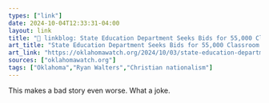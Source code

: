 ```yaml
---
types: ["link"]
date: 2024-10-04T12:33:31-04:00
layout: link
title: "🔗 linkblog: State Education Department Seeks Bids for 55,000 Classroom Bibles - Oklahoma Watch'"
art_title: "State Education Department Seeks Bids for 55,000 Classroom Bibles - Oklahoma Watch"
art_link: "https://oklahomawatch.org/2024/10/03/state-education-department-seeks-bids-for-55000-classroom-bibles/"
sources: ["oklahomawatch.org"]
tags: ["Oklahoma","Ryan Walters","Christian nationalism"]
---
```

This makes a bad story even worse. What a joke.
